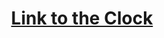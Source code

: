 <div align="center">
<h1><a href="https://launeedsa.github.io/clock">Link to the Clock</a></h1>
</div>
